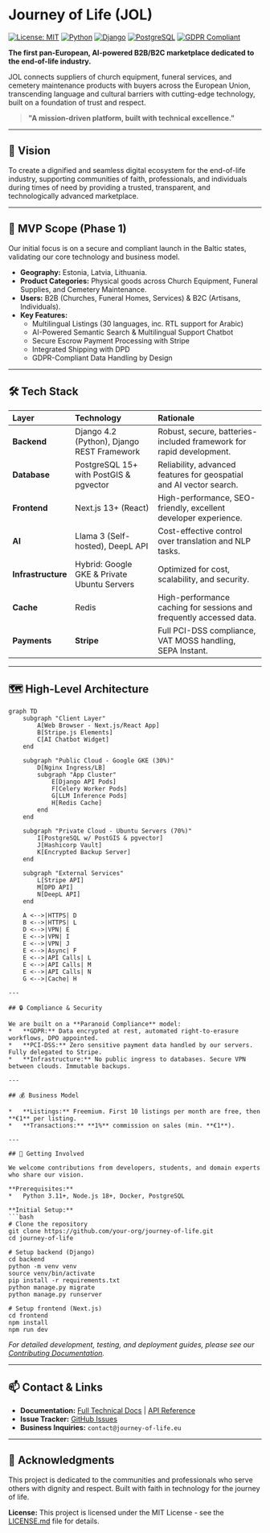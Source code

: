 # Journey of Life (JOL)

[![License: MIT](https://img.shields.io/badge/License-MIT-yellow.svg)](https://opensource.org/licenses/MIT)
[![Python](https://img.shields.io/badge/Python-3.11%2B-blue)](https://www.python.org/)
[![Django](https://img.shields.io/badge/Django-4.2-brightgreen)](https://www.djangoproject.com/)
[![PostgreSQL](https://img.shields.io/badge/PostgreSQL-15+-336791)](https://www.postgresql.org/)
[![GDPR Compliant](https://img.shields.io/badge/GDPR-Compliant-green)](https://gdpr-info.eu/)

**The first pan-European, AI-powered B2B/B2C marketplace dedicated to the end-of-life industry.**

JOL connects suppliers of church equipment, funeral services, and cemetery maintenance products with buyers across the European Union, transcending language and cultural barriers with cutting-edge technology, built on a foundation of trust and respect.

> **"A mission-driven platform, built with technical excellence."**

---

## 🌟 Vision

To create a dignified and seamless digital ecosystem for the end-of-life industry, supporting communities of faith, professionals, and individuals during times of need by providing a trusted, transparent, and technologically advanced marketplace.

---

## 🚀 MVP Scope (Phase 1)

Our initial focus is on a secure and compliant launch in the Baltic states, validating our core technology and business model.

*   **Geography:** Estonia, Latvia, Lithuania.
*   **Product Categories:** Physical goods across Church Equipment, Funeral Supplies, and Cemetery Maintenance.
*   **Users:** B2B (Churches, Funeral Homes, Services) & B2C (Artisans, Individuals).
*   **Key Features:**
    *   Multilingual Listings (30 languages, inc. RTL support for Arabic)
    *   AI-Powered Semantic Search & Multilingual Support Chatbot
    *   Secure Escrow Payment Processing with Stripe
    *   Integrated Shipping with DPD
    *   GDPR-Compliant Data Handling by Design

---

## 🛠️ Tech Stack

| Layer | Technology | Rationale |
| :--- | :--- | :--- |
| **Backend** | Django 4.2 (Python), Django REST Framework | Robust, secure, batteries-included framework for rapid development. |
| **Database** | PostgreSQL 15+ with PostGIS & pgvector | Reliability, advanced features for geospatial and AI vector search. |
| **Frontend** | Next.js 13+ (React) | High-performance, SEO-friendly, excellent developer experience. |
| **AI** | Llama 3 (Self-hosted), DeepL API | Cost-effective control over translation and NLP tasks. |
| **Infrastructure**| Hybrid: Google GKE & Private Ubuntu Servers | Optimized for cost, scalability, and security. |
| **Cache** | Redis | High-performance caching for sessions and frequently accessed data. |
| **Payments** | **Stripe** | Full PCI-DSS compliance, VAT MOSS handling, SEPA Instant. |

---

## 🗺️ High-Level Architecture

```mermaid
graph TD
    subgraph "Client Layer"
        A[Web Browser - Next.js/React App]
        B[Stripe.js Elements]
        C[AI Chatbot Widget]
    end

    subgraph "Public Cloud - Google GKE (30%)"
        D[Nginx Ingress/LB]
        subgraph "App Cluster"
            E[Django API Pods]
            F[Celery Worker Pods]
            G[LLM Inference Pods]
            H[Redis Cache]
        end
    end

    subgraph "Private Cloud - Ubuntu Servers (70%)"
        I[PostgreSQL w/ PostGIS & pgvector]
        J[Hashicorp Vault]
        K[Encrypted Backup Server]
    end

    subgraph "External Services"
        L[Stripe API]
        M[DPD API]
        N[DeepL API]
    end

    A <-->|HTTPS| D
    B <-->|HTTPS| L
    D <-->|VPN| E
    E <-->|VPN| I
    E <-->|VPN| J
    E <-->|Async| F
    E <-->|API Calls| L
    E <-->|API Calls| M
    E <-->|API Calls| N
    G <-->|Cache| H

---

## 🔒 Compliance & Security

We are built on a **Paranoid Compliance** model:
*   **GDPR:** Data encrypted at rest, automated right-to-erasure workflows, DPO appointed.
*   **PCI-DSS:** Zero sensitive payment data handled by our servers. Fully delegated to Stripe.
*   **Infrastructure:** No public ingress to databases. Secure VPN between clouds. Immutable backups.

---

## 💰 Business Model

*   **Listings:** Freemium. First 10 listings per month are free, then **€1** per listing.
*   **Transactions:** **1%** commission on sales (min. **€1**).

---

## 🧩 Getting Involved

We welcome contributions from developers, students, and domain experts who share our vision.

**Prerequisites:**
*   Python 3.11+, Node.js 18+, Docker, PostgreSQL

**Initial Setup:**
```bash
# Clone the repository
git clone https://github.com/your-org/journey-of-life.git
cd journey-of-life

# Setup backend (Django)
cd backend
python -m venv venv
source venv/bin/activate
pip install -r requirements.txt
python manage.py migrate
python manage.py runserver

# Setup frontend (Next.js)
cd frontend
npm install
npm run dev
```
*For detailed development, testing, and deployment guides, please see our [Contributing Documentation](CONTRIBUTING.md).*

---

## 📫 Contact & Links

*   **Documentation:** [Full Technical Docs](docs/) | [API Reference](docs/api.md)
*   **Issue Tracker:** [GitHub Issues](https://github.com/your-org/journey-of-life/issues)
*   **Business Inquiries:** `contact@journey-of-life.eu`

---

## 🙏 Acknowledgments

This project is dedicated to the communities and professionals who serve others with dignity and respect. Built with faith in technology for the journey of life.

**License:** This project is licensed under the MIT License - see the [LICENSE.md](LICENSE.md) file for details.
```
